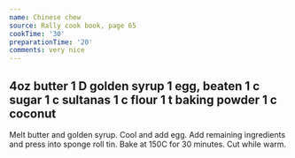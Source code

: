 ```yaml
---
name: Chinese chew
source: Rally cook book, page 65
cookTime: '30'
preparationTime: '20'
comments: very nice
---
```

4oz butter
1 D golden syrup
1 egg, beaten
1 c sugar
1 c sultanas
1 c flour
1 t baking powder
1 c coconut
---
Melt butter and golden syrup.  Cool and add egg.  Add remaining ingredients and press into sponge roll tin.  Bake at 150C for 30 minutes.  Cut while warm.

